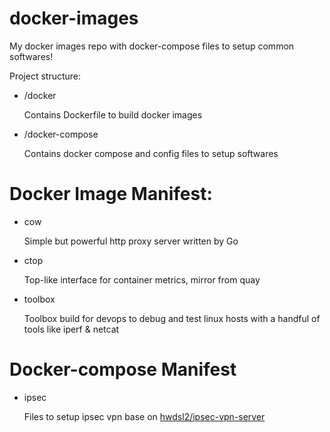 # docker-images

My docker images repo with docker-compose files to setup common softwares!

Project structure:

- /docker

  Contains Dockerfile to build docker images

- /docker-compose

  Contains docker compose and config files to setup softwares 

# Docker Image Manifest:

- cow

  Simple but powerful http proxy server written by Go

- ctop

  Top-like interface for container metrics, mirror from quay

- toolbox

  Toolbox build for devops to debug and test linux hosts with a handful of tools like iperf & netcat

# Docker-compose Manifest

- ipsec

  Files to setup ipsec vpn base on [hwdsl2/ipsec-vpn-server](https://github.com/hwdsl2/docker-ipsec-vpn-server)